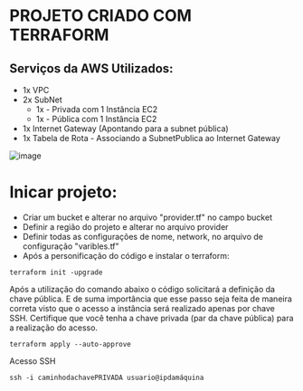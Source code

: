 # PROJETO CRIADO COM TERRAFORM

## Serviços da AWS Utilizados:
* 1x VPC
* 2x SubNet
   * 1x - Privada com 1 Instância EC2
   * 1x - Pública com 1 Instância EC2
* 1x Internet Gateway (Apontando para a subnet pública)
* 1x Tabela de Rota - Associando a SubnetPublica ao Internet Gateway
  
![image](https://github.com/pedrohfborges/terraform-host-lab/assets/111831621/b25a4ef8-f8ca-4425-8715-41048f9175ad)

# Inicar projeto:

* Criar um bucket e alterar no arquivo "provider.tf" no campo bucket
* Definir a região do projeto e alterar no arquivo provider
* Definir todas as configurações de nome, network, no arquivo de configuração "varibles.tf"
* Após a personificação do código e instalar o terraform:

````
terraform init -upgrade
````
Após a utilização do comando abaixo o código solicitará a definição da chave pública. E de suma importância que esse passo seja feita de maneira correta visto que o acesso a instância será realizado apenas por chave SSH. Certifique que você tenha a chave privada (par da chave pública) para a realização do acesso.
````
terraform apply --auto-approve
````

Acesso SSH

````
ssh -i caminhodachavePRIVADA usuario@ipdamáquina
````
